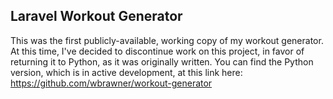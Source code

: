 ## Laravel Workout Generator

This was the first publicly-available, working copy of my workout generator. At this time, I've decided to discontinue work on this project, in favor of returning it to Python, as it was originally written. You can find the Python version, which is in active development, at this link here: https://github.com/wbrawner/workout-generator
